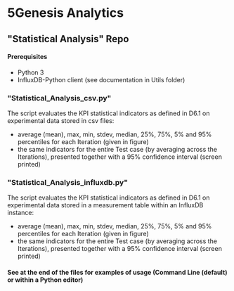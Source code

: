 # 5Genesis Analytics

## "Statistical Analysis" Repo

#### Prerequisites
- Python 3
- InfluxDB-Python client (see documentation in Utils folder)

### "Statistical_Analysis_csv.py"
The script evaluates the KPI statistical indicators as defined in D6.1 on experimental data stored in csv files:
- average (mean), max, min, stdev, median, 25%, 75%, 5% and 95% percentiles for each Iteration (given in figure)
- the same indicators for the entire Test case (by averaging across the Iterations), presented together with a 95% confidence interval (screen printed)

### "Statistical_Analysis_influxdb.py"
The script evaluates the KPI statistical indicators as defined in D6.1 on experimental data stored in a measurement table within an InfluxDB instance:
- average (mean), max, min, stdev, median, 25%, 75%, 5% and 95% percentiles for each Iteration (given in figure)
- the same indicators for the entire Test case (by averaging across the Iterations), presented together with a 95% confidence interval (screen printed)
 
#### See at the end of the files for examples of usage (Command Line (default) or within a Python editor)
